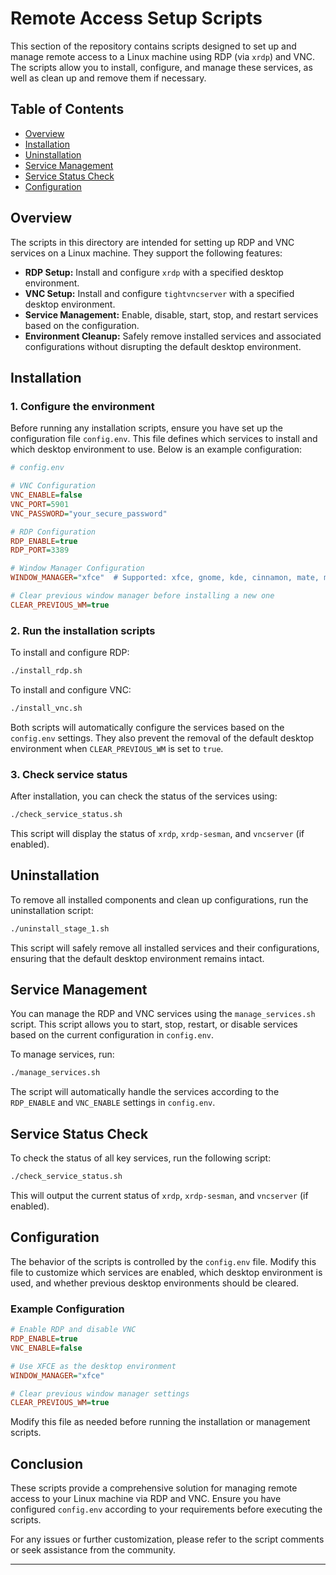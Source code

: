 # Remote Access Setup Scripts

This section of the repository contains scripts designed to set up and manage remote access to a Linux machine using RDP (via `xrdp`) and VNC. The scripts allow you to install, configure, and manage these services, as well as clean up and remove them if necessary. 

## Table of Contents

- [Overview](#overview)
- [Installation](#installation)
- [Uninstallation](#uninstallation)
- [Service Management](#service-management)
- [Service Status Check](#service-status-check)
- [Configuration](#configuration)

## Overview

The scripts in this directory are intended for setting up RDP and VNC services on a Linux machine. They support the following features:

- **RDP Setup:** Install and configure `xrdp` with a specified desktop environment.
- **VNC Setup:** Install and configure `tightvncserver` with a specified desktop environment.
- **Service Management:** Enable, disable, start, stop, and restart services based on the configuration.
- **Environment Cleanup:** Safely remove installed services and associated configurations without disrupting the default desktop environment.

## Installation

### 1. Configure the environment

Before running any installation scripts, ensure you have set up the configuration file `config.env`. This file defines which services to install and which desktop environment to use. Below is an example configuration:

```ini
# config.env

# VNC Configuration
VNC_ENABLE=false
VNC_PORT=5901
VNC_PASSWORD="your_secure_password"

# RDP Configuration
RDP_ENABLE=true
RDP_PORT=3389

# Window Manager Configuration
WINDOW_MANAGER="xfce"  # Supported: xfce, gnome, kde, cinnamon, mate, mint

# Clear previous window manager before installing a new one
CLEAR_PREVIOUS_WM=true
```

### 2. Run the installation scripts

To install and configure RDP:

```bash
./install_rdp.sh
```

To install and configure VNC:

```bash
./install_vnc.sh
```

Both scripts will automatically configure the services based on the `config.env` settings. They also prevent the removal of the default desktop environment when `CLEAR_PREVIOUS_WM` is set to `true`.

### 3. Check service status

After installation, you can check the status of the services using:

```bash
./check_service_status.sh
```

This script will display the status of `xrdp`, `xrdp-sesman`, and `vncserver` (if enabled).

## Uninstallation

To remove all installed components and clean up configurations, run the uninstallation script:

```bash
./uninstall_stage_1.sh
```

This script will safely remove all installed services and their configurations, ensuring that the default desktop environment remains intact.

## Service Management

You can manage the RDP and VNC services using the `manage_services.sh` script. This script allows you to start, stop, restart, or disable services based on the current configuration in `config.env`.

To manage services, run:

```bash
./manage_services.sh
```

The script will automatically handle the services according to the `RDP_ENABLE` and `VNC_ENABLE` settings in `config.env`.

## Service Status Check

To check the status of all key services, run the following script:

```bash
./check_service_status.sh
```

This will output the current status of `xrdp`, `xrdp-sesman`, and `vncserver` (if enabled).

## Configuration

The behavior of the scripts is controlled by the `config.env` file. Modify this file to customize which services are enabled, which desktop environment is used, and whether previous desktop environments should be cleared.

### Example Configuration

```ini
# Enable RDP and disable VNC
RDP_ENABLE=true
VNC_ENABLE=false

# Use XFCE as the desktop environment
WINDOW_MANAGER="xfce"

# Clear previous window manager settings
CLEAR_PREVIOUS_WM=true
```

Modify this file as needed before running the installation or management scripts.

## Conclusion

These scripts provide a comprehensive solution for managing remote access to your Linux machine via RDP and VNC. Ensure you have configured `config.env` according to your requirements before executing the scripts.

For any issues or further customization, please refer to the script comments or seek assistance from the community.

---